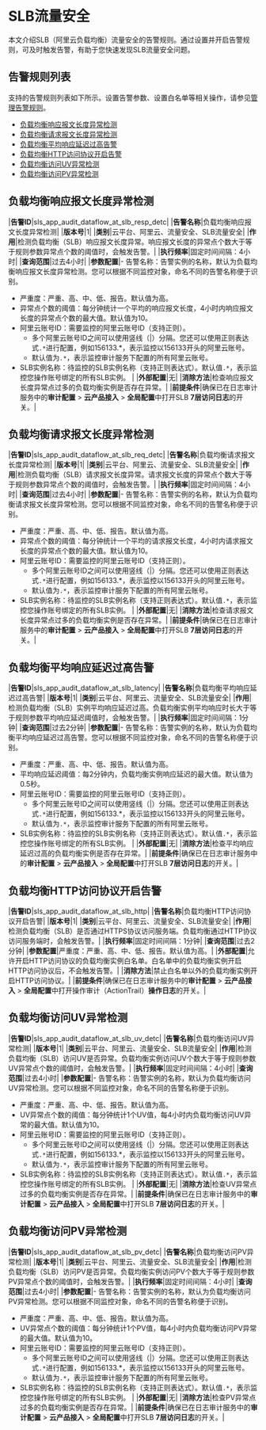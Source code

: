# SLB流量安全

本文介绍SLB（阿里云负载均衡）流量安全的告警规则。通过设置并开启告警规则，可及时触发告警，有助于您快速发现SLB流量安全问题。

## 告警规则列表

支持的告警规则列表如下所示。设置告警参数、设置白名单等相关操作，请参见[管理告警规则](/intl.zh-CN/应用中心（App）/日志审计服务/告警/管理告警规则.md)。

-   [负载均衡响应报文长度异常检测](#section_tqx_fw5_2ci)
-   [负载均衡请求报文长度异常检测](#section_ph3_7cj_962)
-   [负载均衡平均响应延迟过高告警](#section_fjo_722_s17)
-   [负载均衡HTTP访问协议开启告警](#section_iyu_af6_5p2)
-   [负载均衡访问UV异常检测](#section_evi_2dx_h9u)
-   [负载均衡访问PV异常检测](#section_trn_5qm_x08)

## 负载均衡响应报文长度异常检测

|**告警ID**|sls\_app\_audit\_dataflow\_at\_slb\_resp\_detc|
|**告警名称**|负载均衡响应报文长度异常检测|
|**版本号**|1|
|**类别**|云平台、阿里云、流量安全、SLB流量安全|
|**作用**|检测负载均衡（SLB）响应报文长度异常。响应报文长度的异常点个数大于等于规则参数异常点个数的阈值时，会触发告警。|
|**执行频率**|固定时间间隔：4小时|
|**查询范围**|过去4小时|
|**参数配置**|-   告警名称：告警实例的名称，默认为负载均衡响应报文长度异常检测。您可以根据不同监控对象，命名不同的告警名称便于识别。
-   严重度：严重、高、中、低、报告。默认值为高。
-   异常点个数的阈值：每分钟统计一个平均的响应报文长度，4小时内响应报文长度的异常点个数的最大值。默认值为10。
-   阿里云账号ID：需要监控的阿里云账号ID（支持正则）。
    -   多个阿里云账号ID之间可以使用竖线（\|）分隔。您还可以使用正则表达式`.*`进行配置，例如156133.\*，表示监控以156133开头的阿里云账号。
    -   默认值为`.*`，表示监控审计服务下配置的所有阿里云账号。
-   SLB实例名称：待监控的SLB实例名称（支持正则表达式）。默认值`.*`，表示监控您操作账号绑定的所有SLB实例。 |
|**外部配置**|无|
|**消除方法**|检查响应报文长度异常点过多的负载均衡实例是否存在异常。|
|**前提条件**|确保已在日志审计服务中的**审计配置** \> **云产品接入** \> **全局配置**中打开SLB **7层访问日志**的开关。|

## 负载均衡请求报文长度异常检测

|**告警ID**|sls\_app\_audit\_dataflow\_at\_slb\_req\_detc|
|**告警名称**|负载均衡请求报文长度异常检测|
|**版本号**|1|
|**类别**|云平台、阿里云、流量安全、SLB流量安全|
|**作用**|检测负载均衡（SLB）请求报文长度异常。请求报文长度的异常点个数大于等于规则参数异常点个数的阈值时，会触发告警。|
|**执行频率**|固定时间间隔：4小时|
|**查询范围**|过去4小时|
|**参数配置**|-   告警名称：告警实例的名称，默认为负载均衡请求报文长度异常检测。您可以根据不同监控对象，命名不同的告警名称便于识别。
-   严重度：严重、高、中、低、报告。默认值为高。
-   异常点个数的阈值：每分钟统计一个平均的请求报文长度，4小时内请求报文长度的异常点个数的最大值。默认值为10。
-   阿里云账号ID：需要监控的阿里云账号ID（支持正则）。
    -   多个阿里云账号ID之间可以使用竖线（\|）分隔。您还可以使用正则表达式`.*`进行配置，例如156133.\*，表示监控以156133开头的阿里云账号。
    -   默认值为`.*`，表示监控审计服务下配置的所有阿里云账号。
-   SLB实例名称：待监控的SLB实例名称（支持正则表达式）。默认值`.*`，表示监控您操作账号绑定的所有SLB实例。 |
|**外部配置**|无|
|**消除方法**|检查请求报文长度异常点过多的负载均衡实例是否存在异常。|
|**前提条件**|确保已在日志审计服务中的**审计配置** \> **云产品接入** \> **全局配置**中打开SLB **7层访问日志**的开关。|

## 负载均衡平均响应延迟过高告警

|**告警ID**|sls\_app\_audit\_dataflow\_at\_slb\_latency|
|**告警名称**|负载均衡平均响应延迟过高告警|
|**版本号**|1|
|**类别**|云平台、阿里云、流量安全、SLB流量安全|
|**作用**|检测负载均衡（SLB）实例平均响应延迟过高。负载均衡实例平均响应时长大于等于规则参数平均响应延迟阈值时，会触发告警。|
|**执行频率**|固定时间间隔：1分钟|
|**查询范围**|过去2分钟|
|**参数配置**|-   告警名称：告警实例的名称，默认为负载均衡平均响应延迟过高告警。您可以根据不同监控对象，命名不同的告警名称便于识别。
-   严重度：严重、高、中、低、报告。默认值为高。
-   平均响应延迟阈值：每2分钟内，负载均衡实例响应延迟的最大值。默认值为0.5秒。
-   阿里云账号ID：需要监控的阿里云账号ID（支持正则）。
    -   多个阿里云账号ID之间可以使用竖线（\|）分隔。您还可以使用正则表达式`.*`进行配置，例如156133.\*，表示监控以156133开头的阿里云账号。
    -   默认值为`.*`，表示监控审计服务下配置的所有阿里云账号。
-   SLB实例名称：待监控的SLB实例名称（支持正则表达式）。默认值`.*`，表示监控您操作账号绑定的所有SLB实例。 |
|**外部配置**|无|
|**消除方法**|检查平均响应延迟过高的负载均衡实例是否存在异常。|
|**前提条件**|确保已在日志审计服务中的**审计配置** \> **云产品接入** \> **全局配置**中打开SLB **7层访问日志**的开关。|

## 负载均衡HTTP访问协议开启告警

|**告警ID**|sls\_app\_audit\_dataflow\_at\_slb\_http|
|**告警名称**|负载均衡HTTP访问协议开启告警|
|**版本号**|1|
|**类别**|云平台、阿里云、流量安全、SLB流量安全|
|**作用**|检测负载均衡（SLB）是否通过HTTPS协议访问服务端。负载均衡通过HTTP协议访问服务端时，会触发告警。|
|**执行频率**|固定时间间隔：1分钟|
|**查询范围**|过去2分钟|
|**参数配置**|严重度：严重、高、中、低、报告。默认值为高。|
|**外部配置**|允许开启HTTP访问协议的负载均衡实例白名单。白名单中的负载均衡实例开启HTTP访问协议后，不会触发告警。|
|**消除方法**|禁止白名单以外的负载均衡实例开启HTTP访问协议。|
|**前提条件**|确保已在日志审计服务中的**审计配置** \> **云产品接入** \> **全局配置**中打开操作审计（ActionTrail）**操作日志**的开关。|

## 负载均衡访问UV异常检测

|**告警ID**|sls\_app\_audit\_dataflow\_at\_slb\_uv\_detc|
|**告警名称**|负载均衡访问UV异常检测|
|**版本号**|1|
|**类别**|云平台、阿里云、流量安全、SLB流量安全|
|**作用**|检测负载均衡（SLB）访问UV是否异常。负载均衡实例访问UV个数大于等于规则参数UV异常点个数的阈值时，会触发告警。|
|**执行频率**|固定时间间隔：4小时|
|**查询范围**|过去4小时|
|**参数配置**|-   告警名称：告警实例的名称，默认为负载均衡访问UV异常检测。您可以根据不同监控对象，命名不同的告警名称便于识别。
-   严重度：严重、高、中、低、报告。默认值为高。
-   UV异常点个数的阈值：每分钟统计1个UV值，每4小时内负载均衡访问UV异常的最大值。默认值为10。
-   阿里云账号ID：需要监控的阿里云账号ID（支持正则）。
    -   多个阿里云账号ID之间可以使用竖线（\|）分隔。您还可以使用正则表达式`.*`进行配置，例如156133.\*，表示监控以156133开头的阿里云账号。
    -   默认值为`.*`，表示监控审计服务下配置的所有阿里云账号。
-   SLB实例名称：待监控的SLB实例名称（支持正则表达式）。默认值`.*`，表示监控您操作账号绑定的所有SLB实例。 |
|**外部配置**|无|
|**消除方法**|检查UV异常点过多的负载均衡实例是否存在异常。|
|**前提条件**|确保已在日志审计服务中的**审计配置** \> **云产品接入** \> **全局配置**中打开SLB **7层访问日志**的开关。|

## 负载均衡访问PV异常检测

|**告警ID**|sls\_app\_audit\_dataflow\_at\_slb\_pv\_detc|
|**告警名称**|负载均衡访问PV异常检测|
|**版本号**|1|
|**类别**|云平台、阿里云、流量安全、SLB流量安全|
|**作用**|检测负载均衡（SLB）访问PV是否异常。负载均衡实例访问PV个数大于等于规则参数PV异常点个数的阈值时，会触发告警。|
|**执行频率**|固定时间间隔：4小时|
|**查询范围**|过去4小时|
|**参数配置**|-   告警名称：告警实例的名称，默认为负载均衡访问PV异常检测。您可以根据不同监控对象，命名不同的告警名称便于识别。
-   严重度：严重、高、中、低、报告。默认值为高。
-   UV异常点个数的阈值：每分钟统计1个PV值，每4小时内负载均衡访问PV异常的最大值。默认值为10。
-   阿里云账号ID：需要监控的阿里云账号ID（支持正则）。
    -   多个阿里云账号ID之间可以使用竖线（\|）分隔。您还可以使用正则表达式`.*`进行配置，例如156133.\*，表示监控以156133开头的阿里云账号。
    -   默认值为`.*`，表示监控审计服务下配置的所有阿里云账号。
-   SLB实例名称：待监控的SLB实例名称（支持正则表达式）。默认值`.*`，表示监控您操作账号绑定的所有SLB实例。 |
|**外部配置**|无|
|**消除方法**|检查PV异常点过多的负载均衡实例是否存在异常。|
|**前提条件**|确保已在日志审计服务中的**审计配置** \> **云产品接入** \> **全局配置**中打开SLB **7层访问日志**的开关。|

